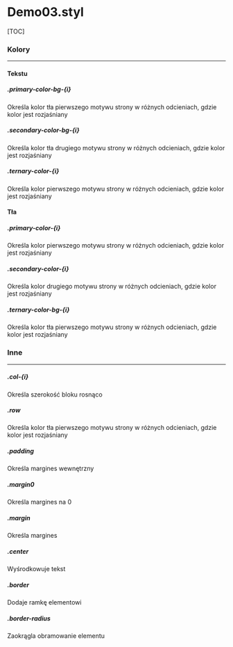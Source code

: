 # Demo03.styl



[TOC]



### Kolory

----

#### Tekstu

##### .primary-color-bg-{i}

Określa kolor tła pierwszego motywu strony w różnych odcieniach, gdzie kolor jest rozjaśniany

##### .secondary-color-bg-{i}

Określa kolor tła drugiego motywu strony w różnych odcieniach, gdzie kolor jest rozjaśniany

##### .ternary-color-{i}

Określa kolor pierwszego motywu strony w różnych odcieniach, gdzie kolor jest rozjaśniany

#### Tła

##### .primary-color-{i}

Określa kolor pierwszego motywu strony w różnych odcieniach, gdzie kolor jest rozjaśniany

##### .secondary-color-{i}

Określa kolor drugiego motywu strony w różnych odcieniach, gdzie kolor jest rozjaśniany

##### .ternary-color-bg-{i}

Określa kolor tła pierwszego motywu strony w różnych odcieniach, gdzie kolor jest rozjaśniany



### Inne

-----

##### .col-{i}

Określa szerokość bloku rosnąco

##### .row

Określa kolor tła pierwszego motywu strony w różnych odcieniach, gdzie kolor jest rozjaśniany

##### .padding

Określa margines wewnętrzny

##### .margin0

Określa margines na 0

##### .margin

Określa margines

##### .center

Wyśrodkowuje tekst

##### .border

Dodaje ramkę elementowi

##### .border-radius

Zaokrągla obramowanie elementu



